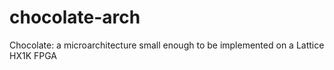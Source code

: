 # chocolate-arch
Chocolate: a microarchitecture small enough to be implemented on a Lattice HX1K FPGA
